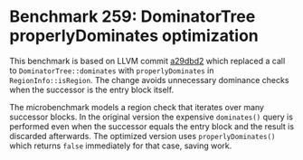 # Benchmark 259: DominatorTree properlyDominates optimization

This benchmark is based on LLVM commit [a29dbd2](https://github.com/llvm/llvm-project/commit/a29dbd2dcc04c8d07dd9e1e49b4e54debbc23996) which replaced a call to `DominatorTree::dominates` with `properlyDominates` in `RegionInfo::isRegion`. The change avoids unnecessary dominance checks when the successor is the entry block itself.

The microbenchmark models a region check that iterates over many successor blocks. In the original version the expensive `dominates()` query is performed even when the successor equals the entry block and the result is discarded afterwards. The optimized version uses `properlyDominates()` which returns `false` immediately for that case, saving work.
